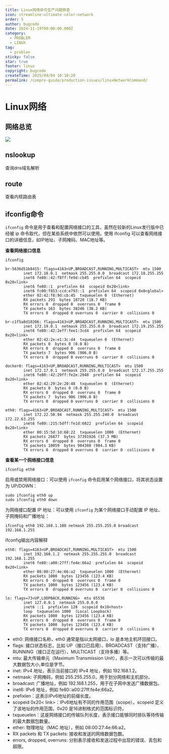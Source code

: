 ```yaml
---
title: Linux网络命令生产问题排查
icon: streamline-ultimate-color:network
order: 5
author: bugcode
date: 2024-11-19T00:00:00.000Z
category:
  - PROBLEM
  - LINUX
tag:
  - problen
sticky: false
star: true
footer: linux
copyright: bugcode
createTime: 2025/09/04 10:10:20
permalink: /compre-guide/production-issues/linuxNetworkCommand/
---
```



# Linux网络

## 网络总览

![](https://vscodepic.oss-cn-beijing.aliyuncs.com/blog/image-20250307092011921.png)



## nslookup

查询dns域名解析

## route

查看内核路由表

## ifconfig命令

`ifconfig` 命令是用于查看和配置网络接口的工具，虽然在较新的Linux发行版中已经被 ip 命令取代，但在某些系统中依然可以使用。使用 ifconfig 可以查看网络接口的详细信息，如IP地址、子网掩码、MAC地址等。

**查看网络接口信息**

```shell
ifconfig

br-5636d51b8415: flags=4163<UP,BROADCAST,RUNNING,MULTICAST>  mtu 1500
        inet 172.18.0.1  netmask 255.255.0.0  broadcast 172.18.255.255
        inet6 fe80::42:f8ff:fe9d:cb45  prefixlen 64  scopeid 0x20<link>
        inet6 fe80::1  prefixlen 64  scopeid 0x20<link>
        inet6 fc00:f853:ccd:e793::1  prefixlen 64  scopeid 0x0<global>
        ether 02:42:f8:9d:cb:45  txqueuelen 0  (Ethernet)
        RX packets 293  bytes 18720 (18.7 KB)
        RX errors 0  dropped 0  overruns 0  frame 0
        TX packets 163  bytes 38246 (38.2 KB)
        TX errors 0  dropped 0 overruns 0  carrier 0  collisions 0

br-c1f5a8d10206: flags=4163<UP,BROADCAST,RUNNING,MULTICAST>  mtu 1500
        inet 172.19.0.1  netmask 255.255.0.0  broadcast 172.19.255.255
        inet6 fe80::42:2eff:fee1:3cd4  prefixlen 64  scopeid 0x20<link>
        ether 02:42:2e:e1:3c:d4  txqueuelen 0  (Ethernet)
        RX packets 0  bytes 0 (0.0 B)
        RX errors 0  dropped 0  overruns 0  frame 0
        TX packets 7  bytes 906 (906.0 B)
        TX errors 0  dropped 0 overruns 0  carrier 0  collisions 0

docker0: flags=4163<UP,BROADCAST,RUNNING,MULTICAST>  mtu 1500
        inet 172.17.0.1  netmask 255.255.0.0  broadcast 172.17.255.255
        inet6 fe80::42:29ff:fe2e:2048  prefixlen 64  scopeid 0x20<link>
        ether 02:42:29:2e:20:48  txqueuelen 0  (Ethernet)
        RX packets 0  bytes 0 (0.0 B)
        RX errors 0  dropped 0  overruns 0  frame 0
        TX packets 7  bytes 906 (906.0 B)
        TX errors 0  dropped 0 overruns 0  carrier 0  collisions 0

eth0: flags=4163<UP,BROADCAST,RUNNING,MULTICAST>  mtu 1500
        inet 172.22.50.94  netmask 255.255.240.0  broadcast 172.22.63.255
        inet6 fe80::215:5dff:fe1d:6822  prefixlen 64  scopeid 0x20<link>
        ether 00:15:5d:1d:68:22  txqueuelen 1000  (Ethernet)
        RX packets 26877  bytes 37391926 (37.3 MB)
        RX errors 0  dropped 0  overruns 0  frame 0
        TX packets 10059  bytes 984388 (984.3 KB)
        TX errors 0  dropped 0 overruns 0  carrier 0  collisions 0
```

**查看某一个网络接口信息**

```shell
ifconfig eth0
```

启用或禁用网络接口：可以使用 `ifconfig` 命令启用某个网络接口，将其状态设置为 UP/DOWN：

```shell
sudo ifconfig eth0 up
sudo ifconfig eth0 down
```

为网络接口配置 IP 地址：可以使用 `ifconfig` 为某个网络接口手动配置 IP 地址、子网掩码和广播地址：

```shell
ifconfig eth0 192.168.1.100 netmask 255.255.255.0 broadcast 192.168.1.255
```

ifconfig输出内容解释

```shell
eth0: flags=4163<UP,BROADCAST,RUNNING,MULTICAST>  mtu 1500
        inet 192.168.1.2  netmask 255.255.255.0  broadcast 192.168.1.255
        inet6 fe80::a00:27ff:fe4e:66a2  prefixlen 64  scopeid 0x20<link>
        ether 08:00:27:4e:66:a2  txqueuelen 1000  (Ethernet)
        RX packets 1000  bytes 123456 (123.4 KB)
        RX errors 0  dropped 0  overruns 0  frame 0
        TX packets 1000  bytes 123456 (123.4 KB)
        TX errors 0  dropped 0 overruns 0  carrier 0  collisions 0

lo: flags=73<UP,LOOPBACK,RUNNING>  mtu 65536
        inet 127.0.0.1  netmask 255.0.0.0
        inet6 ::1  prefixlen 128  scopeid 0x10<host>
        loop  txqueuelen 1000  (Local Loopback)
        RX packets 1000  bytes 123456 (123.4 KB)
        RX errors 0  dropped 0  overruns 0  frame 0
        TX packets 1000  bytes 123456 (123.4 KB)
        TX errors 0  dropped 0 overruns 0  carrier 0  collisions 0
```

- eth0: 网络接口名称，eth0 通常是指以太网接口，lo 是本地主机环回接口。
- flags: 接口状态标志，比如 UP（接口已启用）、BROADCAST（支持广播）、RUNNING（接口正在运行）、MULTICAST（支持多播）等。
- mtu: 最大传输单元（Maximum Transmission Unit），表示一次可以传输的最大数据包大小,单位是字节。
- inet: IPv4 地址，表示当前接口的 IPv4 地址，例如 192.168.1.2。
- netmask: 子网掩码，例如 255.255.255.0，用于划分网络和主机部分。
- broadcast: 广播地址，例如 192.168.1.255，用于在子网中发送广播数据包。
- inet6: IPv6 地址，例如 fe80::a00:27ff:fe4e:66a2。
- prefixlen：这表示IPv6地址的前缀长度。
- scopeid 0x20< link>：IPv6地址有不同的作用范围（scope）。scopeid 定义了该地址的作用范围，0x20 是16进制格式的范围标识符。
- txqueuelen：这是网络接口的传输队列长度，表示接口能够同时排队等待传输的最大数据包数量。
- ether: 物理地址（MAC 地址），例如 08:00:27:4e:66:a2。
- RX packets 和 TX packets: 接收和发送的网络数据包数。
- errors, dropped, overruns: 分别表示接收和发送过程中出现的错误、丢包和超限。

